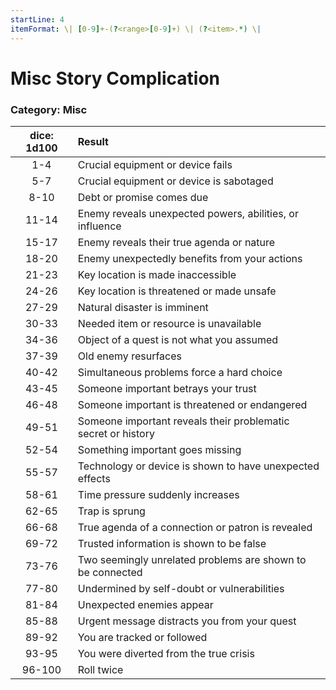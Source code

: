 ```yaml
---
startLine: 4
itemFormat: \| [0-9]+-(?<range>[0-9]+) \| (?<item>.*) \|
---
```

# Misc Story Complication
### Category: Misc

| dice: 1d100 | Result |
|:----:|:-------|
| 1-4 | Crucial equipment or device fails |
| 5-7 | Crucial equipment or device is sabotaged |
| 8-10 | Debt or promise comes due |
| 11-14 | Enemy reveals unexpected powers, abilities, or influence |
| 15-17 | Enemy reveals their true agenda or nature |
| 18-20 | Enemy unexpectedly benefits from your actions |
| 21-23 | Key location is made inaccessible |
| 24-26 | Key location is threatened or made unsafe |
| 27-29 | Natural disaster is imminent |
| 30-33 | Needed item or resource is unavailable |
| 34-36 | Object of a quest is not what you assumed |
| 37-39 | Old enemy resurfaces |
| 40-42 | Simultaneous problems force a hard choice |
| 43-45 | Someone important betrays your trust |
| 46-48 | Someone important is threatened or endangered |
| 49-51 | Someone important reveals their problematic secret or history |
| 52-54 | Something important goes missing |
| 55-57 | Technology or device is shown to have unexpected effects |
| 58-61 | Time pressure suddenly increases |
| 62-65 | Trap is sprung |
| 66-68 | True agenda of a connection or patron is revealed |
| 69-72 | Trusted information is shown to be false |
| 73-76 | Two seemingly unrelated problems are shown to be connected |
| 77-80 | Undermined by self-doubt or vulnerabilities |
| 81-84 | Unexpected enemies appear |
| 85-88 | Urgent message distracts you from your quest |
| 89-92 | You are tracked or followed |
| 93-95 | You were diverted from the true crisis |
| 96-100 | Roll twice |